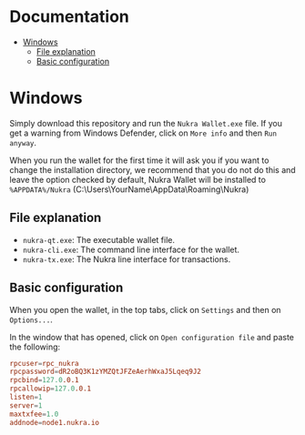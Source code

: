 # Documentation <!-- omit in toc -->

- [Windows](#windows)
  - [File explanation](#file-explanation)
  - [Basic configuration](#basic-configuration)

# Windows

Simply download this repository and run the `Nukra Wallet.exe` file. If you get a warning from Windows Defender, click on `More info` and then `Run anyway`.

When you run the wallet for the first time it will ask you if you want to change the installation directory, we recommend that you do not do this and leave the option checked by default, Nukra Wallet will be installed to `%APPDATA%/Nukra` (C:\Users\YourName\AppData\Roaming\Nukra)

## File explanation

- `nukra-qt.exe`: The executable wallet file.
- `nukra-cli.exe`: The command line interface for the wallet.
- `nukra-tx.exe`: The Nukra line interface for transactions.

## Basic configuration

When you open the wallet, in the top tabs, click on `Settings` and then on `Options...`.

In the window that has opened, click on `Open configuration file` and paste the following:

```conf
rpcuser=rpc_nukra
rpcpassword=dR2oBQ3K1zYMZQtJFZeAerhWxaJ5Lqeq9J2
rpcbind=127.0.0.1
rpcallowip=127.0.0.1
listen=1
server=1
maxtxfee=1.0
addnode=node1.nukra.io
```
